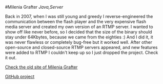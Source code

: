 #Milenia Grafter
_Java,Server_

Back in 2007, when I was still young and greedy I reverse-engineered the communication between the flash player and the very expensive flash media server and created my own version of an RTMP server. I wanted to show off like never before, so I decided that the size of the binary should stay under 64Kbytes, because we came from the eighties :) And I did it, it was never flawless or completely bug-free but it worked well. After other open-source and closed-source RTMP servers appeared, and new features were added to RTMP I couldn't keep up so I just dropped the project. Check it out.

<a href="downloads/milenia/index.html" target="_blank">Check the old site of Milenia Grafter</a>

<a href="https://github.com/milgra/mileniagrafter" target="_blank">GitHub project</a>
